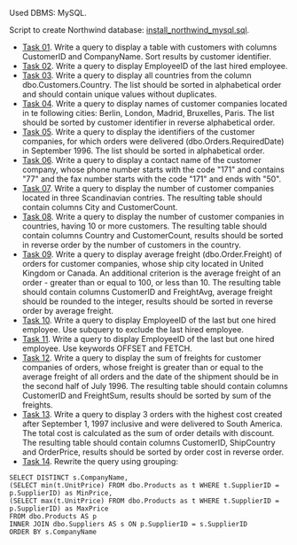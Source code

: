 Used DBMS: MySQL.

Script to create Northwind database: [install_northwind_mysql.sql](install_northwind_mysql.sql).

- [Task 01](Task01.sql). Write a query to display a table with customers with columns CustomerID and CompanyName. Sort results by customer identifier.
- [Task 02](Task02.sql). Write a query to display EmployeeID of the last hired employee.
- [Task 03](Task03.sql). Write a query to display all countries from the column dbo.Customers.Country. The list should be sorted in alphabetical order and should contain unique values without duplicates.
- [Task 04](Task04.sql). Write a query to display names of customer companies located in te following cities: Berlin, London, Madrid, Bruxelles, Paris. The list should be sorted by customer identifier in reverse alphabetical order.
- [Task 05](Task05.sql). Write a query to display the identifiers of the customer companies, for which orders were delivered (dbo.Orders.RequiredDate) in September 1996. The list should be sorted in alphabetical order.
- [Task 06](Task06.sql). Write a query to display a contact name of the customer company, whose phone number starts with the code "171" and contains "77" and the fax number starts with the code "171" and ends with "50".
- [Task 07](Task07.sql). Write a query to display the number of customer companies located in three Scandinavian contries. The resulting table should contain columns City and CustomerCount.
- [Task 08](Task08.sql). Write a query to display the number of customer companies in countries, having 10 or more customers. The resulting table should contain columns Country and CustomerCount, results should be sorted in reverse order by the number of customers in the country.
- [Task 09](Task09.sql). Write a query to display average freight (dbo.Order.Freight) of orders for customer companies, whose ship city located in United Kingdom or Canada. An additional criterion is the average freight of an order - greater than or equal to 100, or less than 10. The resulting table should contain columns CustomerID and FreightAvg, average freight should be rounded to the integer, results should be sorted in reverse order by average freight.
- [Task 10](Task10.sql). Write a query to display EmployeeID of the last but one hired employee. Use subquery to exclude the last hired employee.
- [Task 11](Task11.sql). Write a query to display EmployeeID of the last but one hired employee. Use keywords OFFSET and FETCH.
- [Task 12](Task12.sql). Write a query to display the sum of freights for customer companies of orders, whose freight is greater than or equal to the average freight of all orders and the date of the shipment should be in the second half of July 1996. The resulting table should contain columns CustomerID and FreightSum, results should be sorted by sum of the freights.
- [Task 13](Task13.sql). Write a query to display 3 orders with the highest cost created after September 1, 1997 inclusive and were delivered to South America. The total cost is calculated as the sum of order details with discount. The resulting table should contain columns CustomerID, ShipCountry and OrderPrice, results should be sorted by order cost in reverse order.
- [Task 14](Task14.sql). Rewrite the query using grouping:
```
SELECT DISTINCT s.CompanyName,
(SELECT min(t.UnitPrice) FROM dbo.Products as t WHERE t.SupplierID = p.SupplierID) as MinPrice,
(SELECT max(t.UnitPrice) FROM dbo.Products as t WHERE t.SupplierID = p.SupplierID) as MaxPrice
FROM dbo.Products AS p
INNER JOIN dbo.Suppliers AS s ON p.SupplierID = s.SupplierID
ORDER BY s.CompanyName
```
